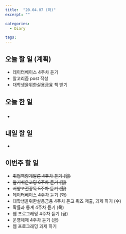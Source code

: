 ```yaml
---
title:  "20.04.07 (화)"
excerpt: ""

categories:
  - Diary

tags:
---
```


## 오늘 할 일 (계획)

- 데이터베이스 4주차 듣기
- 알고리즘 post 작성
- 대학생을위한실용금융 책 받기



## 오늘 한 일

- ##### 

  
  



## 내일 할 일

- 

  




## 이번주 할 일

- ~~취업역량개발론 4주차 듣기 (월)~~
- ~~알기쉬운코딩 6주차 듣기 (월)~~
- ~~서양고전강독 5주차 듣기 (월)~~
- 데이터베이스 4주차 듣기 (화)
- 대학생을위한실용금융 4주차 듣고 퀴즈 제출, 과제 하기 (수)
- 확률과 통계 4주차 듣기 (목)
- 웹 프로그래밍 4주차 듣기 (금)
- 운영체제 4주차 듣기 (금)
- 웹 프로그래밍 과제 하기